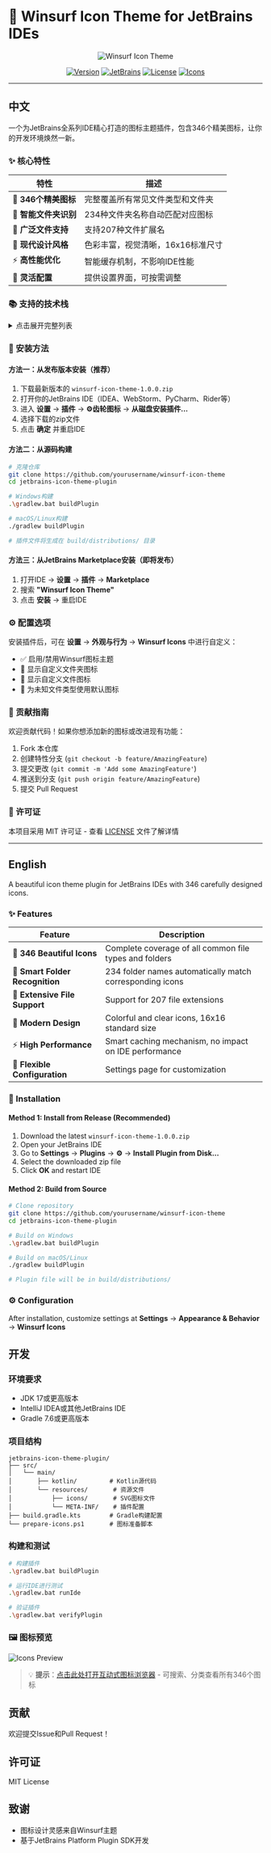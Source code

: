 # 🎨 Winsurf Icon Theme for JetBrains IDEs

<div align="center">
  
  ![Winsurf Icon Theme](showcase-social.svg)
  
  [![Version](https://img.shields.io/badge/version-1.0.0-blue.svg)](https://github.com/yzxxy010/jetbrains-winsurf-icons/releases)
  [![JetBrains](https://img.shields.io/badge/JetBrains-2023.3+-orange.svg)](https://www.jetbrains.com/)
  [![License](https://img.shields.io/badge/license-MIT-green.svg)](LICENSE)
  [![Icons](https://img.shields.io/badge/icons-346-brightgreen.svg)](showcase.html)
  
  
</div>

---

## 中文

一个为JetBrains全系列IDE精心打造的图标主题插件，包含346个精美图标，让你的开发环境焕然一新。

### ✨ 核心特性

| 特性 | 描述 |
|------|------|
| 🎯 **346个精美图标** | 完整覆盖所有常见文件类型和文件夹 |
| 📁 **智能文件夹识别** | 234种文件夹名称自动匹配对应图标 |
| 📄 **广泛文件支持** | 支持207种文件扩展名 |
| 🎨 **现代设计风格** | 色彩丰富，视觉清晰，16x16标准尺寸 |
| ⚡ **高性能优化** | 智能缓存机制，不影响IDE性能 |
| 🔧 **灵活配置** | 提供设置界面，可按需调整 |

### 📚 支持的技术栈

<details>
<summary>点击展开完整列表</summary>

#### 编程语言（40+种）
- **主流语言**：Java, Kotlin, Python, JavaScript, TypeScript, Go, Rust
- **系统语言**：C, C++, C#, Objective-C, Swift
- **脚本语言**：Ruby, PHP, Perl, Lua, Shell, PowerShell
- **函数式**：Haskell, Scala, Clojure, Erlang, Elixir, F#
- **新兴语言**：Zig, V, Nim, Crystal, Gleam

#### Web技术
- **框架**：React, Vue, Angular, Svelte, Astro, Next.js, Nuxt.js
- **样式**：CSS, SCSS, Less, Stylus, PostCSS, Tailwind
- **模板**：HTML, Pug, EJS, Handlebars, Liquid

#### 构建工具
- **打包**：Webpack, Vite, Rollup, Parcel, ESBuild
- **任务**：Gradle, Maven, Make, CMake, Bazel
- **容器**：Docker, Kubernetes, Docker Compose

#### 数据库
- SQL, MongoDB, PostgreSQL, MySQL, SQLite
- Prisma, Drizzle, TypeORM

#### 云服务
- Firebase, Supabase, Vercel, Netlify, AWS, Azure

</details>

### 🚀 安装方法

#### 方法一：从发布版本安装（推荐）

1. 下载最新版本的 `winsurf-icon-theme-1.0.0.zip`
2. 打开你的JetBrains IDE（IDEA、WebStorm、PyCharm、Rider等）
3. 进入 **设置** → **插件** → **⚙️齿轮图标** → **从磁盘安装插件...**
4. 选择下载的zip文件
5. 点击 **确定** 并重启IDE

#### 方法二：从源码构建

```bash
# 克隆仓库
git clone https://github.com/yourusername/winsurf-icon-theme
cd jetbrains-icon-theme-plugin

# Windows构建
.\gradlew.bat buildPlugin

# macOS/Linux构建
./gradlew buildPlugin

# 插件文件将生成在 build/distributions/ 目录
```

#### 方法三：从JetBrains Marketplace安装（即将发布）

1. 打开IDE → **设置** → **插件** → **Marketplace**
2. 搜索 **"Winsurf Icon Theme"**
3. 点击 **安装** → 重启IDE

### ⚙️ 配置选项

安装插件后，可在 **设置** → **外观与行为** → **Winsurf Icons** 中进行自定义：

- ✅ 启用/禁用Winsurf图标主题
- 📁 显示自定义文件夹图标
- 📄 显示自定义文件图标
- 🔄 为未知文件类型使用默认图标

### 🤝 贡献指南

欢迎贡献代码！如果你想添加新的图标或改进现有功能：

1. Fork 本仓库
2. 创建特性分支 (`git checkout -b feature/AmazingFeature`)
3. 提交更改 (`git commit -m 'Add some AmazingFeature'`)
4. 推送到分支 (`git push origin feature/AmazingFeature`)
5. 提交 Pull Request

### 📝 许可证

本项目采用 MIT 许可证 - 查看 [LICENSE](LICENSE) 文件了解详情



---

## English

A beautiful icon theme plugin for JetBrains IDEs with 346 carefully designed icons.

### ✨ Features

| Feature | Description |
|---------|-------------|
| 🎯 **346 Beautiful Icons** | Complete coverage of all common file types and folders |
| 📁 **Smart Folder Recognition** | 234 folder names automatically match corresponding icons |
| 📄 **Extensive File Support** | Support for 207 file extensions |
| 🎨 **Modern Design** | Colorful and clear icons, 16x16 standard size |
| ⚡ **High Performance** | Smart caching mechanism, no impact on IDE performance |
| 🔧 **Flexible Configuration** | Settings page for customization |

### 🚀 Installation

#### Method 1: Install from Release (Recommended)

1. Download the latest `winsurf-icon-theme-1.0.0.zip`
2. Open your JetBrains IDE
3. Go to **Settings** → **Plugins** → **⚙️** → **Install Plugin from Disk...**
4. Select the downloaded zip file
5. Click **OK** and restart IDE

#### Method 2: Build from Source

```bash
# Clone repository
git clone https://github.com/yourusername/winsurf-icon-theme
cd jetbrains-icon-theme-plugin

# Build on Windows
.\gradlew.bat buildPlugin

# Build on macOS/Linux
./gradlew buildPlugin

# Plugin file will be in build/distributions/
```

### ⚙️ Configuration

After installation, customize settings at **Settings** → **Appearance & Behavior** → **Winsurf Icons**


## 开发


### 环境要求

- JDK 17或更高版本
- IntelliJ IDEA或其他JetBrains IDE
- Gradle 7.6或更高版本

### 项目结构

```
jetbrains-icon-theme-plugin/
├── src/
│   └── main/
│       ├── kotlin/         # Kotlin源代码
│       └── resources/       # 资源文件
│           ├── icons/       # SVG图标文件
│           └── META-INF/    # 插件配置
├── build.gradle.kts        # Gradle构建配置
└── prepare-icons.ps1       # 图标准备脚本
```

### 构建和测试

```bash
# 构建插件
.\gradlew.bat buildPlugin

# 运行IDE进行测试
.\gradlew.bat runIde

# 验证插件
.\gradlew.bat verifyPlugin
```


### 🖼️ 图标预览

![Icons Preview](windsurfIcons.png)

> 💡 **提示**：[点击此处打开互动式图标浏览器](showcase.html) - 可搜索、分类查看所有346个图标

## 贡献

欢迎提交Issue和Pull Request！

## 许可证

MIT License

## 致谢

- 图标设计灵感来自Winsurf主题
- 基于JetBrains Platform Plugin SDK开发
